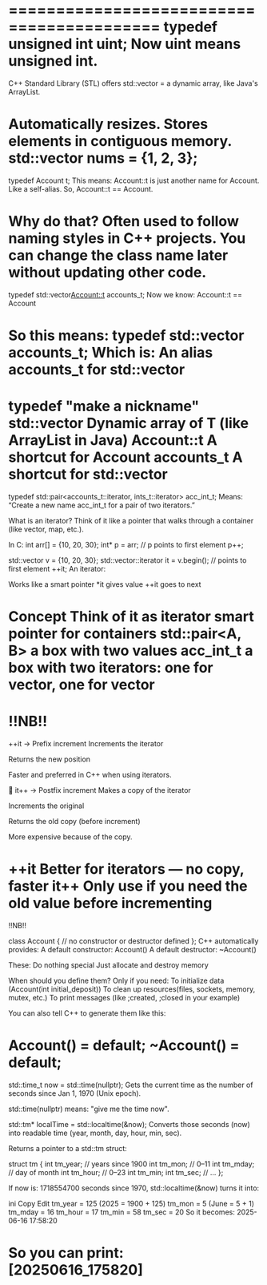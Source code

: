 ==========================================
typedef unsigned int uint;
Now uint means unsigned int.
==========================================
C++ Standard Library (STL) offers std::vector<T> = a dynamic array, like Java's ArrayList<T>.

Automatically resizes.
Stores elements in contiguous memory.
std::vector<int> nums = {1, 2, 3};
=========================================

typedef Account t;
This means:
Account::t is just another name for Account.
Like a self-alias.
So, Account::t == Account.

Why do that?
Often used to follow naming styles in C++ projects.
You can change the class name later without updating other code.
==========================================
typedef std::vector<Account::t> accounts_t;
Now we know:
Account::t == Account

So this means:
typedef std::vector<Account> accounts_t;
Which is:
An alias accounts_t for std::vector<Account>
===========================================
typedef	"make a nickname"
std::vector<T>	Dynamic array of T (like ArrayList in Java)
Account::t	A shortcut for Account
accounts_t	A shortcut for std::vector<Account>
==========================================
typedef std::pair<accounts_t::iterator, ints_t::iterator> acc_int_t;
Means:
“Create a new name acc_int_t for a pair of two iterators.”

 What is an iterator?
Think of it like a pointer that walks through a container (like vector, map, etc.).

In C:
int arr[] = {10, 20, 30};
int* p = arr;      // p points to first element
p++;

std::vector<int> v = {10, 20, 30};
std::vector<int>::iterator it = v.begin();  // points to first element
++it;
An iterator:

Works like a smart pointer
*it gives value
++it goes to next

Concept	Think of it as
iterator	smart pointer for containers
std::pair<A, B>	a box with two values
acc_int_t	a box with two iterators: one for vector<Account>, one for vector<int>
========================================
!!NB!!
========================================
 ++it → Prefix increment
Increments the iterator

Returns the new position

Faster and preferred in C++ when using iterators.

🔹 it++ → Postfix increment
Makes a copy of the iterator

Increments the original

Returns the old copy (before increment)

More expensive because of the copy.

++it	Better for iterators — no copy, faster
it++	Only use if you need the old value before incrementing
=========================================
!!NB!!

class Account {
    // no constructor or destructor defined
};
C++ automatically provides:
A default constructor: Account()
A default destructor: ~Account()

These:
Do nothing special
Just allocate and destroy memory

When should you define them?
Only if you need:
To initialize data (Account(int initial_deposit))
To clean up resources(files, sockets, memory, mutex, etc.)
To print messages (like ;created, ;closed in your example)

You can also tell C++ to generate them like this:

Account() = default;
~Account() = default;
===============================================
std::time_t now = std::time(nullptr);
Gets the current time as the number of seconds since Jan 1, 1970 (Unix epoch).

std::time(nullptr) means: "give me the time now".

std::tm* localTime = std::localtime(&now);
Converts those seconds (now) into readable time (year, month, day, hour, min, sec).

Returns a pointer to a std::tm struct:

struct tm {
	int tm_year;  // years since 1900
	int tm_mon;   // 0–11
	int tm_mday;  // day of month
	int tm_hour;  // 0–23
	int tm_min;
	int tm_sec;
	// ...
};

If now is: 1718554700 seconds since 1970,
std::localtime(&now) turns it into:

ini
Copy
Edit
tm_year = 125   (2025 = 1900 + 125)
tm_mon = 5      (June = 5 + 1)
tm_mday = 16
tm_hour = 17
tm_min = 58
tm_sec = 20
So it becomes: 2025-06-16 17:58:20

So you can print:
[20250616_175820]
===============================================
